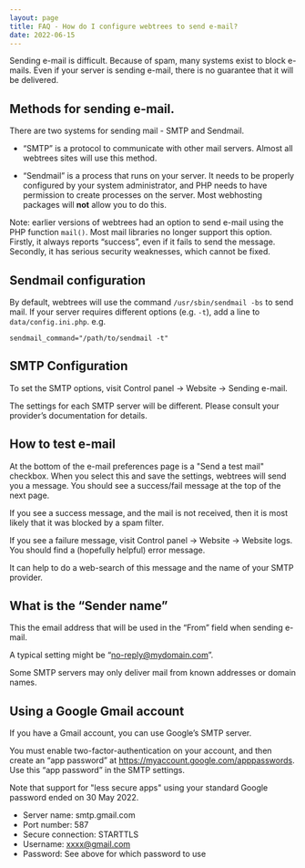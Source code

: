 ```yaml
---
layout: page
title: FAQ - How do I configure webtrees to send e-mail?
date: 2022-06-15
---
```


Sending e-mail is difficult.  Because of spam, many systems exist to block
e-mails.  Even if your server is sending e-mail, there is no guarantee that
it will be delivered.

## Methods for sending e-mail.

There are two systems for sending mail - SMTP and Sendmail.

* “SMTP” is a protocol to communicate with other mail servers.
  Almost all webtrees sites will use this method.

* “Sendmail” is a process that runs on your server.  It needs to be
  properly configured by your system administrator, and PHP needs to
  have permission to create processes on the server.
  Most webhosting packages will **not** allow you to do this.

Note: earlier versions of webtrees had an option to send e-mail using the PHP
function `mail()`.  Most mail libraries no longer support this option.
Firstly, it always reports “success”, even if it fails to send the message.
Secondly, it has serious security weaknesses, which cannot be fixed.

## Sendmail configuration

By default, webtrees will use the command `/usr/sbin/sendmail -bs` to
send mail.  If your server requires different options (e.g. `-t`), add
a line to `data/config.ini.php`.  e.g.

```
sendmail_command="/path/to/sendmail -t"
```

## SMTP Configuration

To set the SMTP options, visit Control panel -> Website -> Sending e-mail.

The settings for each SMTP server will be different.  Please consult
your provider’s documentation for details.

## How to test e-mail

At the bottom of the e-mail preferences page is a "Send a test mail" checkbox.
When you select this and save the settings, webtrees will send you a message.
You should see a success/fail message at the top of the next page.

If you see a success message, and the mail is not received, then it is
most likely that it was blocked by a spam filter.

If you see a failure message, visit Control panel -> Website -> Website logs.
You should find a (hopefully helpful) error message.

It can help to do a web-search of this message and the name of your
SMTP provider.

## What is the “Sender name”

This the email address that will be used in the “From” field when sending e-mail.

A typical setting might be “no-reply@mydomain.com”.

Some SMTP servers may only deliver mail from known addresses or domain names.

## Using a Google Gmail account

If you have a Gmail account, you can use Google’s SMTP server.

You must enable two-factor-authentication on your account, and then create
an “app password” at <https://myaccount.google.com/apppasswords>.
Use this “app password” in the SMTP settings.

Note that support for "less secure apps" using your standard Google password
ended on 30 May 2022.

* Server name: smtp.gmail.com
* Port number: 587
* Secure connection: STARTTLS
* Username: xxxx@gmail.com
* Password: See above for which password to use
